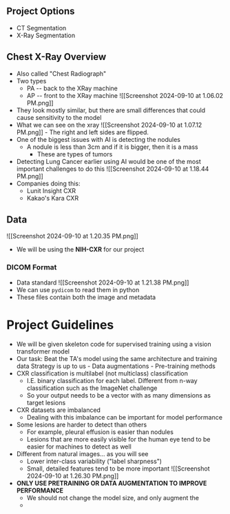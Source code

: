## Project Options
- CT Segmentation
- X-Ray Segmentation
## Chest X-Ray Overview
- Also called "Chest Radiograph"
- Two types
	- PA -- back to the XRay machine
	- AP -- front to the XRay machine
	![[Screenshot 2024-09-10 at 1.06.02 PM.png]]
- They look mostly similar, but there are small differences that could cause sensitivity to the model
- What we can see on the xray
  ![[Screenshot 2024-09-10 at 1.07.12 PM.png]]
	  - The right and left sides are flipped.
- One of the biggest issues with AI is detecting the nodules
	- A nodule is less than 3cm and if it is bigger, then it is a mass
		- These are types of tumors
- Detecting Lung Cancer earlier using AI would be one of the most important challenges to do this
![[Screenshot 2024-09-10 at 1.18.44 PM.png]]
- Companies doing this:
	- Lunit Insight CXR
	- Kakao's Kara CXR
## Data
![[Screenshot 2024-09-10 at 1.20.35 PM.png]]
- We will be using the **NIH-CXR** for our project
### DICOM Format
- Data standard
![[Screenshot 2024-09-10 at 1.21.38 PM.png]]
- We can use `pydicom` to read them in python
- These files contain both the image and metadata
# Project Guidelines
- We will be given skeleton code for supervised training using a vision transformer model
- Our task:
	  Beat the TA's model using the same architecture and training data
	  Strategy is up to us
		  - Data augmentations
		  - Pre-training methods
- CXR classification is multilabel (not multiclass) classification
	- I.E. binary classification for each label. Different from n-way classification such as the ImageNet challenge
	- So your output needs to be a vector with as many dimensions as target lesions
- CXR datasets are imbalanced
	- Dealing with this imbalance can be important for model performance
- Some lesions are harder to detect than others
	- For example, pleural effusion is easier than nodules
	- Lesions that are more easily visible for the human eye tend to be easier for machines to detect as well
- Different from natural images... as you will see
	- Lower inter-class variability ("label sharpness")
	- Small, detailed features tend to be more important
![[Screenshot 2024-09-10 at 1.26.30 PM.png]]
- **ONLY USE PRETRAINING OR DATA AUGMENTATION TO IMPROVE PERFORMANCE**
	- We should not change the model size, and only augment the 
	- 